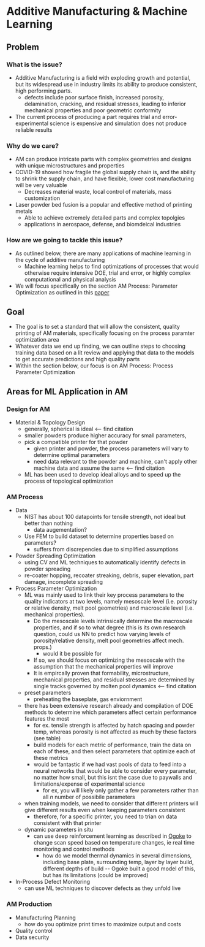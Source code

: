 # Additive Manufacturing & Machine Learning

## Problem
### What is the issue?
- Additive Manufacturing is a field with exploding growth and potential, but its
widespread use in industry limits its ability to produce consistent, high
performing parts.
  - defects include poor surface finish, increased porosity, delamination,
  cracking, and residual stresses, leading to inferior mechanical properties
  and poor geometric conformity
- The current process of producing a part requires trial and error- experimental
science is expensive and simulation does not produce reliable results
### Why do we care?
- AM can produce intricate parts with complex geometries and designs with unique
microstructures and properties
- COVID-19 showed how fragile the global supply chain is, and the ability to
shrink the supply chain, and have flexible, lower cost manufacturing will be
very valuable
  - Decreases material waste, local control of materials, mass customization
- Laser powder bed fusion is a popular and effective method of printing metals
  - Able to achieve extremely detailed parts and complex topolgies
  - applications in aerospace, defense, and biomdeical industries
### How are we going to tackle this issue?
- As outlined below, there are many applications of machine learning in the cycle
of additive manufacturing
  - Machine learning helps to find optimizations of processes that would otherwise
  require intensive DOE, trial and error, or highly complex computational and physical analysis
- We will focus specifically on the section AM Process: Parameter Optimization as outlined
in this [paper](https://www.sciencedirect.com/science/article/pii/S2214860420309106#bib0865)


## Goal
- The goal is to set a standard that will allow the consistent, quality printing of
AM materials, specifically focusing on the process paramter optimization area
- Whatever data we end up finding, we can outline steps to choosing training data
based on a lit review and applying that data to the models to get accurate predictions
and high quality parts
- Within the section below, our focus is on AM Process: Process Parameter Optimization


## Areas for ML Application in AM
### Design for AM
- Material & Topology Design
  - generally, spherical is ideal <-- find citation
  - smaller powders produce higher accuracy for small parameters,
  - pick a compatible printer for that powder
    - given printer and powder, the process parameters will vary
    to determine optimal parameters
    - need data relevant to the powder and machine, can't apply
    other machine data and assume the same <-- find citation
  - ML has been used to develop ideal alloys and to speed up the process
  of topological optimization

### AM Process
- Data
  - NIST has about 100 datapoints for tensile strength, not ideal but
  better than nothing
    - data augementation? 
  - Use FEM to build dataset to determine properties based on parameters?
    - suffers from discrepencies due to simplified assumptions
- Powder Spreading Optimization
  - using CV and ML techniques to automatically identify defects in
  powder spreading
  - re-coater hopping, recoater streaking, debris, super elevation, part
  damage, incomplete spreading
- Process Parameter Optimization
  - ML was mainly used to link their key process parameters to the quality indicators
  at two levels, namely mesoscale level (i.e. porosity or relative density, melt pool
  geometries) and macroscale level (i.e. mechanical properties).
    - Do the mesoscale levels intrinsically determine the macroscale properties, and
    if so to what degree (this is its own research question, could us NN to predict how
    varying levels of porosity/relative density, melt pool geometries affect mech. props.)
      - would it be possible for 
    - If so, we should focus on optimizing the mesoscale with the assumption that the mechanical
    properties will improve
    - It is empircally proven that formability, microstructure, mechanical properties, and residual
    stresses are determined by single tracks governed by molten pool dynamics <-- find citation
  - preset parameters
    - preheating the baseplate, gas enviornment
  - there has been extensive research already and compilation of DOE methods
  to determine which parameters affect certain performance features the most
    - for ex. tensile strength is affected by hatch spacing and powder temp,
    whereas porosity is not affected as much by these factors (see table)
    - build models for each metric of performance, train the data on
    each of these, and then select parameters that optimize each of these metrics
    - would be fantastic if we had vast pools of data to feed into a
    neural networks that would be able to consider every parameter, no matter how small,
    but this isnt the case due to paywalls and limitations/expense of experimental science
      - for ex, you will likely only gather a few parameters rather
      than all $n$ number of possibile parameters
  - when training models, we need to consider that different printers will
  give different results even when keeping parameters consistent
    - therefore, for a specific printer, you need to trian on data consistent
    with that printer
  - dynamic parameters in situ
    - can use deep reinforcement learning as described in [Ogoke](https://arxiv.org/pdf/2102.03355.pdf) to change
    scan speed based on temperature changes, ie real time monitoring and
    control methods
      - how do we model thermal dynamics in several dimensions, including
      base plate, surrounding temp, layer by layer build, different
      depths of build -- Ogoke built a good model of this, but has its
      limitations (could be improved)
- In-Process Defect Monitoring
  - can use ML techniques to discover defects as they unfold live
    
### AM Production
- Manufacturing Planning
  - how do you optimize print times to maximize output and costs
- Quality control
- Data security